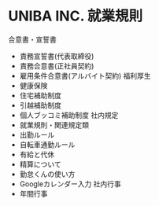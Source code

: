 # UNIBA INC. 就業規則

合意書・宣誓書
* 責務宣誓書(代表取締役)
* 責務合意書(正社員契約)
* 雇用条件合意書(アルバイト契約)
福利厚生
* 健康保険
* 住宅補助制度
* 引越補助制度
* 個人ブッコミ補助制度
社内規定
* 就業規則・関連規定類
* 出勤ルール
* 自転車通勤ルール
* 有給と代休
* 精算について
* 勤怠くんの使い方
* Googleカレンダー入力
社内行事
* 年間行事
